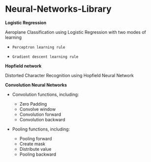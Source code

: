 # Neural-Networks-Library

**Logistic Regression**

Aeroplane Classification using Logistic Regression with two modes of learning
-     Perceptron learning rule
-     Gradient descent learning rule

**Hopfield network**

Distorted Character Recognition using Hopfield Neural Network

**Convolution Neural Networks**

* Convolution functions, including: 
  * Zero Padding 
  * Convolve window 
  * Convolution forward 
  * Convolution backward 
        
* Pooling functions, including:  
  * Pooling forward 
  * Create mask 
  * Distribute value 
  * Pooling backward
